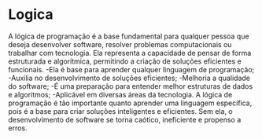 # Logica
A lógica de programação é a base fundamental para qualquer pessoa que deseja desenvolver software, resolver problemas computacionais ou trabalhar com tecnologia. Ela representa a capacidade de pensar de forma estruturada e algorítmica, permitindo a criação de soluções eficientes e funcionais.
-Ela é base para aprender qualquer linguagem de programação;
-Auxilia no desenvolvimento de soluções eficientes;
-Melhoria a qualidade do software;
-É uma preparação para entender melhor estruturas de dados e algoritmos;
-Aplicável  em diversas áreas da tecnologia.
A lógica de programação é tão importante quanto aprender uma linguagem específica, pois é a base para criar soluções inteligentes e eficientes. Sem ela, o desenvolvimento de software se torna caótico, ineficiente e propenso a erros.


